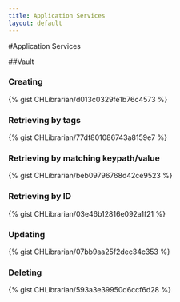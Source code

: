 ```yaml
---
title: Application Services
layout: default
---
```

#Application Services

##Vault

### Creating

{% gist CHLibrarian/d013c0329fe1b76c4573 %}
<br />

### Retrieving by tags

{% gist CHLibrarian/77df801086743a8159e7 %}
<br />

### Retrieving by matching keypath/value

{% gist CHLibrarian/beb09796768d42ce9523 %}
<br />

### Retrieving by ID

{% gist CHLibrarian/03e46b12816e092a1f21 %}
<br />

### Updating

{% gist CHLibrarian/07bb9aa25f2dec34c353 %}
<br />

### Deleting

{% gist CHLibrarian/593a3e39950d6ccf6d28 %}
<br />